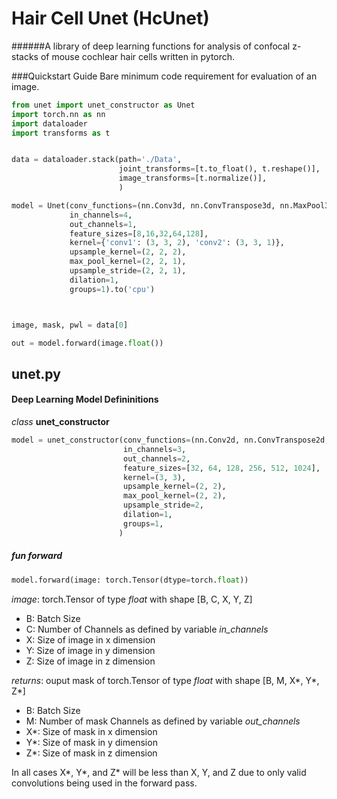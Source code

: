 # Hair Cell Unet (HcUnet)
######A library of deep learning functions for analysis of confocal z-stacks of mouse cochlear hair cells written in pytorch.

###Quickstart Guide
Bare minimum code requirement for evaluation of an image. 
```python
from unet import unet_constructor as Unet
import torch.nn as nn
import dataloader
import transforms as t


data = dataloader.stack(path='./Data',
                        joint_transforms=[t.to_float(), t.reshape()],
                        image_transforms=[t.normalize()],
                        )

model = Unet(conv_functions=(nn.Conv3d, nn.ConvTranspose3d, nn.MaxPool3d, nn.BatchNorm3d),
             in_channels=4,
             out_channels=1,
             feature_sizes=[8,16,32,64,128],
             kernel={'conv1': (3, 3, 2), 'conv2': (3, 3, 1)},
             upsample_kernel=(2, 2, 2),
             max_pool_kernel=(2, 2, 1),
             upsample_stride=(2, 2, 1),
             dilation=1,
             groups=1).to('cpu')



image, mask, pwl = data[0]

out = model.forward(image.float())
```




## unet.py
#### Deep Learning Model Defininitions
_class_ **unet_constructor**
```python
model = unet_constructor(conv_functions=(nn.Conv2d, nn.ConvTranspose2d, nn.MaxPool2d, nn.BatchNorm3d),
                         in_channels=3,
                         out_channels=2,
                         feature_sizes=[32, 64, 128, 256, 512, 1024],
                         kernel=(3, 3),
                         upsample_kernel=(2, 2),
                         max_pool_kernel=(2, 2),
                         upsample_stride=2,
                         dilation=1,
                         groups=1,
                        )
```
##### _fun_ forward
```python
model.forward(image: torch.Tensor(dtype=torch.float))
```
*image*: torch.Tensor of type _float_ with shape [B, C, X, Y, Z] 
* B: Batch Size
* C: Number of Channels as defined by variable _in_channels_
* X: Size of image in x dimension
* Y: Size of image in y dimension
* Z: Size of image in z dimension

*returns*: ouput mask of torch.Tensor of type _float_ with shape [B, M, X*, Y*, Z*]
* B: Batch Size
* M: Number of mask Channels as defined by variable _out_channels_
* X*: Size of mask in x dimension
* Y*: Size of mask in y dimension
* Z*: Size of mask in z dimension

In all cases X*, Y*, and Z* will be less than X, Y, and Z due to only valid convolutions being used in the forward pass.

